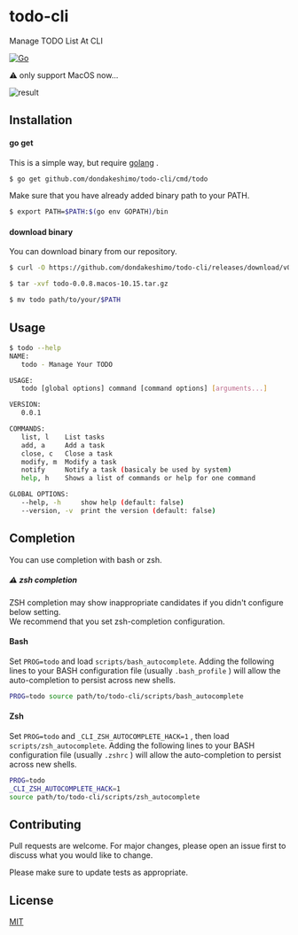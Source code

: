 # todo-cli
Manage TODO List At CLI

[![Go][go-test-image]][go-test-url]

[go-test-image]: https://github.com/dondakeshimo/todo-cli/workflows/Go/badge.svg
[go-test-url]: https://github.com/dondakeshimo/todo-cli/actions?query=workflow%3AGo

:warning: only support MacOS now...

![result](https://user-images.githubusercontent.com/23194960/110241420-fc9d0100-7f93-11eb-82df-2e3903d38166.gif)

## Installation
#### go get
This is a simple way, but require [golang](https://golang.org/) .

```bash
$ go get github.com/dondakeshimo/todo-cli/cmd/todo
```

Make sure that you have already added binary path to your PATH.

```bash
$ export PATH=$PATH:$(go env GOPATH)/bin
```

#### download binary
You can download binary from our repository.

```bash
$ curl -O https://github.com/dondakeshimo/todo-cli/releases/download/v0.0.8/todo-0.0.8.macos-10.15.tar.gz

$ tar -xvf todo-0.0.8.macos-10.15.tar.gz

$ mv todo path/to/your/$PATH
```

## Usage

```bash
$ todo --help
NAME:
   todo - Manage Your TODO

USAGE:
   todo [global options] command [command options] [arguments...]

VERSION:
   0.0.1

COMMANDS:
   list, l    List tasks
   add, a     Add a task
   close, c   Close a task
   modify, m  Modify a task
   notify     Notify a task (basicaly be used by system)
   help, h    Shows a list of commands or help for one command

GLOBAL OPTIONS:
   --help, -h     show help (default: false)
   --version, -v  print the version (default: false)
```

## Completion
You can use completion with bash or zsh.

##### :warning: zsh completion
ZSH completion may show inappropriate candidates
if you didn't configure below setting.  
We recommend that you set zsh-completion configuration.

#### Bash
Set `PROG=todo` and load `scripts/bash_autocomplete`.
Adding the following lines to your BASH configuration file (usually `.bash_profile` )
will allow the auto-completion to persist across new shells.

```bash
PROG=todo source path/to/todo-cli/scripts/bash_autocomplete
```

#### Zsh
Set `PROG=todo` and `_CLI_ZSH_AUTOCOMPLETE_HACK=1` , then load `scripts/zsh_autocomplete`.
Adding the following lines to your BASH configuration file (usually `.zshrc` )
will allow the auto-completion to persist across new shells.

```bash
PROG=todo
_CLI_ZSH_AUTOCOMPLETE_HACK=1
source path/to/todo-cli/scripts/zsh_autocomplete
```

## Contributing
Pull requests are welcome. For major changes, please open an issue first to discuss what you would like to change.

Please make sure to update tests as appropriate.

## License
[MIT](https://choosealicense.com/licenses/mit/)

